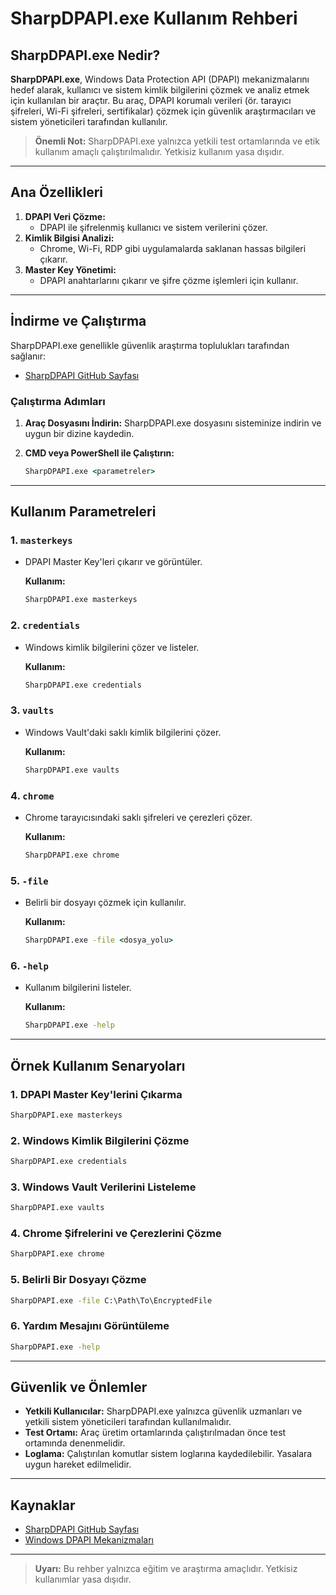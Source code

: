 # SharpDPAPI.exe Kullanım Rehberi

## SharpDPAPI.exe Nedir?

**SharpDPAPI.exe**, Windows Data Protection API (DPAPI) mekanizmalarını hedef alarak, kullanıcı ve sistem kimlik bilgilerini çözmek ve analiz etmek için kullanılan bir araçtır. Bu araç, DPAPI korumalı verileri (ör. tarayıcı şifreleri, Wi-Fi şifreleri, sertifikalar) çözmek için güvenlik araştırmacıları ve sistem yöneticileri tarafından kullanılır.

> **Önemli Not:** SharpDPAPI.exe yalnızca yetkili test ortamlarında ve etik kullanım amaçlı çalıştırılmalıdır. Yetkisiz kullanım yasa dışıdır.

---

## Ana Özellikleri

1. **DPAPI Veri Çözme:**
   - DPAPI ile şifrelenmiş kullanıcı ve sistem verilerini çözer.
2. **Kimlik Bilgisi Analizi:**
   - Chrome, Wi-Fi, RDP gibi uygulamalarda saklanan hassas bilgileri çıkarır.
3. **Master Key Yönetimi:**
   - DPAPI anahtarlarını çıkarır ve şifre çözme işlemleri için kullanır.

---

## İndirme ve Çalıştırma

SharpDPAPI.exe genellikle güvenlik araştırma toplulukları tarafından sağlanır:

- [SharpDPAPI GitHub Sayfası](https://github.com)

### Çalıştırma Adımları

1. **Araç Dosyasını İndirin:**
   SharpDPAPI.exe dosyasını sisteminize indirin ve uygun bir dizine kaydedin.

2. **CMD veya PowerShell ile Çalıştırın:**
   ```cmd
   SharpDPAPI.exe <parametreler>
   ```

---

## Kullanım Parametreleri

### 1. **`masterkeys`**
- DPAPI Master Key'leri çıkarır ve görüntüler.

  **Kullanım:**
  ```cmd
  SharpDPAPI.exe masterkeys
  ```

### 2. **`credentials`**
- Windows kimlik bilgilerini çözer ve listeler.

  **Kullanım:**
  ```cmd
  SharpDPAPI.exe credentials
  ```

### 3. **`vaults`**
- Windows Vault'daki saklı kimlik bilgilerini çözer.

  **Kullanım:**
  ```cmd
  SharpDPAPI.exe vaults
  ```

### 4. **`chrome`**
- Chrome tarayıcısındaki saklı şifreleri ve çerezleri çözer.

  **Kullanım:**
  ```cmd
  SharpDPAPI.exe chrome
  ```

### 5. **`-file`**
- Belirli bir dosyayı çözmek için kullanılır.

  **Kullanım:**
  ```cmd
  SharpDPAPI.exe -file <dosya_yolu>
  ```

### 6. **`-help`**
- Kullanım bilgilerini listeler.

  **Kullanım:**
  ```cmd
  SharpDPAPI.exe -help
  ```

---

## Örnek Kullanım Senaryoları

### 1. DPAPI Master Key'lerini Çıkarma
```cmd
SharpDPAPI.exe masterkeys
```

### 2. Windows Kimlik Bilgilerini Çözme
```cmd
SharpDPAPI.exe credentials
```

### 3. Windows Vault Verilerini Listeleme
```cmd
SharpDPAPI.exe vaults
```

### 4. Chrome Şifrelerini ve Çerezlerini Çözme
```cmd
SharpDPAPI.exe chrome
```

### 5. Belirli Bir Dosyayı Çözme
```cmd
SharpDPAPI.exe -file C:\Path\To\EncryptedFile
```

### 6. Yardım Mesajını Görüntüleme
```cmd
SharpDPAPI.exe -help
```

---

## Güvenlik ve Önlemler

- **Yetkili Kullanıcılar:** SharpDPAPI.exe yalnızca güvenlik uzmanları ve yetkili sistem yöneticileri tarafından kullanılmalıdır.
- **Test Ortamı:** Araç üretim ortamlarında çalıştırılmadan önce test ortamında denenmelidir.
- **Loglama:** Çalıştırılan komutlar sistem loglarına kaydedilebilir. Yasalara uygun hareket edilmelidir.

---

## Kaynaklar

- [SharpDPAPI GitHub Sayfası](https://github.com)
- [Windows DPAPI Mekanizmaları](https://learn.microsoft.com/en-us/windows/win32/secbp/data-protection-api)

---

> **Uyarı:** Bu rehber yalnızca eğitim ve araştırma amaçlıdır. Yetkisiz kullanımlar yasa dışıdır.
